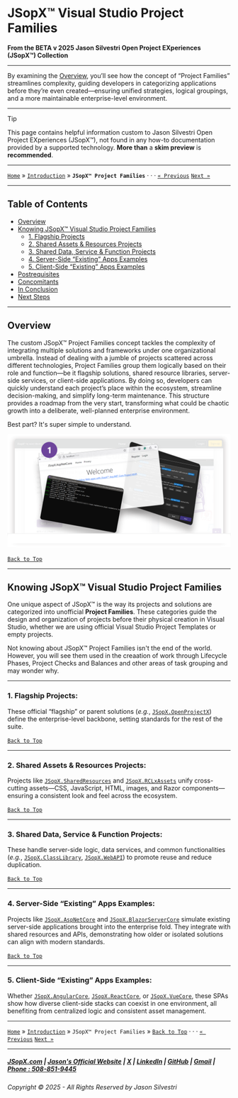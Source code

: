 # JSopX™ Visual Studio Project Families  

**From the ﻿BETA v 2025 Jason Silvestri Open Project EXperiences (JSopX™) Collection**

---

By examining the [Overview](#overview), you’ll see how the concept of “Project Families” streamlines complexity, guiding developers in categorizing applications before they’re even created—ensuring unified strategies, logical groupings, and a more maintainable enterprise-level environment.

---

> [!TIP]
>
> This page contains helpful information custom to Jason Silvestri Open Project EXperiences (JSopX™), not found in any how-to documentation provided by a supported technology. **More than** a **skim preview** is **recommended**.
>

---

[`Home`](../OpenProjects/jsopx.BridgeTooFar/README.md) » [`Introduction`](../Introduction/) »  **`JSopX™ Project Families`**  · · · [`« Previous`](../OpenProjects/) [`Next »`](./JSopxProjectChecksBalances.md)

---

## Table of Contents
- [Overview](#overview)
- [Knowing JSopX™ Visual Studio Project Families](#knowing-jsopx-visual-studio-project-families)
    - [1. Flagship Projects](./JSopxProjectsFamilies.md#1-flagship-projects)
    - [2. Shared Assets & Resources Projects](./JSopxProjectsFamilies.md#2-shared-assets--resources-projects)
    - [3. Shared Data, Service & Function Projects](./JSopxProjectsFamilies.md#3-shared-data-service--function-projects)
    - [4. Server-Side “Existing” Apps Examples](./JSopxProjectsFamilies.md#4-server-side-existing-apps-examples)
    - [5. Client-Side “Existing” Apps Examples](./JSopxProjectsFamilies.md#5-client-side-existing-apps-examples)
- [Postrequisites](#postrequisites) 
- [Concomitants](#concomitants)
- [In Conclusion](#in-conclusion)
- [Next Steps](#next-steps)

---

## **Overview**  
The custom JSopX™ Project Families concept tackles the complexity of integrating multiple solutions and frameworks under one organizational umbrella. Instead of dealing with a jumble of projects scattered across different technologies, Project Families group them logically based on their role and function—be it flagship solutions, shared resource libraries, server-side services, or client-side applications. By doing so, developers can quickly understand each project’s place within the ecosystem, streamline decision-making, and simplify long-term maintenance. This structure provides a roadmap from the very start, transforming what could be chaotic growth into a deliberate, well-planned enterprise environment. 

Best part? It's super simple to understand.

![Jason Silvestri Open Project EXperiences (JSopX™)](https://github.com/JasonSilvestri/JSopX.BridgeTooFar/blob/master/JSopX.BridgeTooFar/doc-assets/for-docs/jsopx-aspnet-core/in-markdown/jsopx-splash-screen-aspnet-project-step-1-simulate-markdown.png)

[`Back to Top`](#table-of-contents)

---

## **Knowing JSopX™ Visual Studio Project Families**

One unique aspect of JSopX™ is the way its projects and solutions are categorized into unofficial **Project Families**. These categories guide the design and organization of projects before their physical creation in Visual Studio, whether we are using official Visual Studio Project Templates or empty projects.

Not knowing about JSopX™ Project Families isn't the end of the world. However, you will see them used in the creaation of work through Lifecycle Phases, Project Checks and Balances and other areas of task grouping and may wonder why.

---

### **1. Flagship Projects:**  
These official “flagship” or parent solutions (*e.g.*, [`JSopX.OpenProjectX`](../OpenProjects/ReadMe.md#jsopxopenprojectx)) define the enterprise-level backbone, setting standards for the rest of the suite.

[`Back to Top`](#table-of-contents)

---

### **2. Shared Assets & Resources Projects:**  
Projects like [`JSopX.SharedResources`](../OpenProjects/ReadMe.md#jsopxsharedresources) and [`JSopX.RCLxAssets`](../OpenProjects/ReadMe.md#jsopxrclxassets) unify cross-cutting assets—CSS, JavaScript, HTML, images, and Razor components—ensuring a consistent look and feel across the ecosystem.

[`Back to Top`](#table-of-contents)

---

### **3. Shared Data, Service & Function Projects:**  
These handle server-side logic, data services, and common functionalities (*e.g.*, [`JSopX.ClassLibrary`](../OpenProjects/ReadMe.md#jsopxclasslibrary), [`JSopX.WebAPI`](../OpenProjects/ReadMe.md#jsopxwebapi)) to promote reuse and reduce duplication.

[`Back to Top`](#table-of-contents)

---

### **4. Server-Side “Existing” Apps Examples:**  
Projects like [`JSopX.AspNetCore`](../OpenProjects/ReadMe.md#jsopxaspnetcore) and [`JSopX.BlazorServerCore`](../OpenProjects/ReadMe.md#jsopxblazorservercore) simulate existing server-side applications brought into the enterprise fold. They integrate with shared resources and APIs, demonstrating how older or isolated solutions can align with modern standards.

[`Back to Top`](#table-of-contents)

---

### **5. Client-Side “Existing” Apps Examples:**  
Whether [`JSopX.AngularCore`](../OpenProjects/ReadMe.md#jsopxangularcore), [`JSopX.ReactCore`](../OpenProjects/ReadMe.md#jsopxreactcore), or [`JSopX.VueCore`](../OpenProjects/ReadMe.md#jsopxvuecore), these SPAs show how diverse client-side stacks can coexist in one environment, all benefiting from centralized logic and consistent asset management.


---

[`Home`](../OpenProjects/jsopx.BridgeTooFar/README.md) » [`Introduction`](../Introduction/) »  `JSopX™ Project Families` » [`Back to Top`](#table-of-contents) · · · [`« Previous`](../OpenProjects/) [`Next »`](./JSopxProjectChecksBalances.md)

---

##### [JSopX.com](https://www.jsopx.com/) | [Jason's Official Website](https://www.jsilvestri.com/) | [X](https://www.x.com/JasonSilvestri) | [LinkedIn](http://www.linkedin.com/in/JasonSilvestri) | [GitHub](https://github.com/JasonSilvestri) | [Gmail](mailto:therealjasonsilvestri@gmail.com) | [Phone : 508-851-9445](phoneto:508-851-9445)

###### Copyright © 2025 - All Rights Reserved by Jason Silvestri
